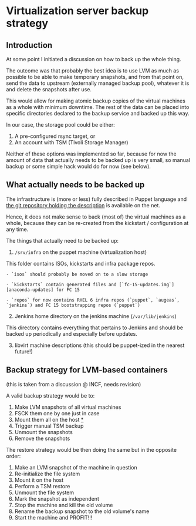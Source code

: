 Virtualization server backup strategy
=====================================

Introduction
------------

At some point I initiated a discussion on how to back up the whole thing.

The outcome was that probably the best idea is to use LVM as much as possible to be able to make temporary snapshots, and from that point on, send the data to upstream (externally managed backup pool), whatever it is and delete the snapshots after use.

This would allow for making atomic backup copies of the virtual machines as a whole with minimum downtime. The rest of the data can be placed into specific directories declared to the backup service and backed up this way.

In our case, the storage pool could be either:

1. A pre-configured rsync target, or
2. An account with TSM (Tivoli Storage Manager)

Neither of these options was implemented so far, because for now the amount of data that actually needs to be backed up is very small, so manual backup or some simple hack would do for now (see below).

What actually needs to be backed up
-----------------------------------

The infrastructure is (more or less) fully described in Puppet language and [the git repository holding the description][anubis-puppet] is available on the net.

Hence, it does not make sense to back (most of) the virtual machines as a whole, because they can be re-created from the kickstart / configuration at any time.

  [anubis-puppet]: http://git.zaytsev.net/?p=anubis-puppet.git;a=summary

The things that actually need to be backed up:

1. `/srv/infra` on the puppet machine (virtualization host)
 
 This folder contains ISOs, kickstarts and infra package repos.
  
    - `isos` should probably be moved on to a slow storage
  
    - `kickstarts` contain generated files and [`fc-15-updates.img`][anaconda-updates] for FC 15
  
    - `repos` for now contains RHEL 6 infra repos (`puppet`, `augeas`, `jenkins`) and FC 15 bootstrapping repos (`puppet`)
 
2. Jenkins home directory on the jenkins machine (`/var/lib/jenkins`)
 
 This directory contains everything that pertains to Jenkins and should be backed up periodically and especially before updates.
 
3. libvirt machine descriptions (this should be puppet-ized in the nearest future!)
 
  [anaconda-updates]: http://fedoraproject.org/wiki/Anaconda/Updates

Backup strategy for LVM-based containers
----------------------------------------

(this is taken from a discussion @ INCF, needs revision)

A valid backup strategy would be to:

1. Make LVM snapshots of all virtual machines
2. FSCK them one by one just in case
3. Mount them all on the host [*][libguestfs]
4. Trigger manual TSM backup
5. Unmount the snapshots
6. Remove the snapshots

  [libguestfs]: # (The best idea would probably be to use libguestfs to avoid relying on hackery like offset mounts and trying to mount LVM volumes inside the machine which might also happen...)

The restore strategy would be then doing the same but in the opposite order:

1. Make an LVM snapshot of the machine in question
2. Re-initialize the file system
3. Mount it on the host
4. Perform a TSM restore
5. Unmount the file system
6. Mark the snapshot as independent
7. Stop the machine and kill the old volume
8. Rename the backup snapshot to the old volume's name
9. Start the machine and PROFIT!!!


